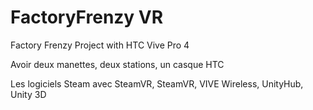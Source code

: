 # FactoryFrenzy VR
Factory Frenzy Project with HTC Vive Pro 4

Avoir deux manettes, deux stations, un casque HTC

Les logiciels Steam avec SteamVR, SteamVR, VIVE Wireless, UnityHub, Unity 3D